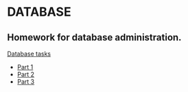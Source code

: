 # DATABASE

## Homework for database administration.

[Database tasks](taskdb.pdf)

- [Part 1](part1)
- [Part 2](part2)
- [Part 3](part3)
